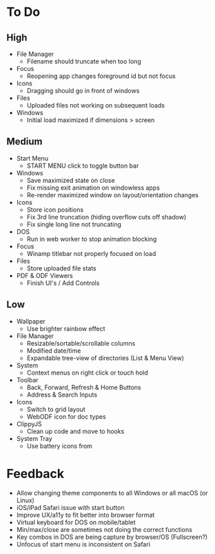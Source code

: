# To Do

## High

- File Manager
  - Filename should truncate when too long
- Focus
  - Reopening app changes foreground id but not focus
- Icons
  - Dragging should go in front of windows
- Files
  - Uploaded files not working on subsequent loads
- Windows
  - Initial load maximized if dimensions > screen

## Medium

- Start Menu
  - START MENU click to toggle button bar
- Windows
  - Save maximized state on close
  - Fix missing exit animation on windowless apps
  - Re-render maximized window on layout/orientation changes
- Icons
  - Store icon positions
  - Fix 3rd line truncation (hiding overflow cuts off shadow)
  - Fix single long line not truncating
- DOS
  - Run in web worker to stop animation blocking
- Focus
  - Winamp titlebar not properly focused on load
- Files
  - Store uploaded file stats
- PDF & ODF Viewers
  - Finish UI's / Add Controls

## Low

- Wallpaper
  - Use brighter rainbow effect
- File Manager
  - Resizable/sortable/scrollable columns
  - Modified date/time
  - Expandable tree-view of directories (List & Menu View)
- System
  - Context menus on right click or touch hold
- Toolbar
  - Back, Forward, Refresh & Home Buttons
  - Address & Search Inputs
- Icons
  - Switch to grid layout
  - WebODF icon for doc types
- ClippyJS
  - Clean up code and move to hooks
- System Tray
  - Use battery icons from

# Feedback

- Allow changing theme components to all Windows or all macOS (or Linux)
- iOS/iPad Safari issue with start button
- Improve UX/a11y to fit better into browser format
- Virtual keyboard for DOS on mobile/tablet
- Min/max/close are sometimes not doing the correct functions
- Key combos in DOS are being capture by browser/OS (Fullscreen?)
- Unfocus of start menu is inconsistent on Safari
